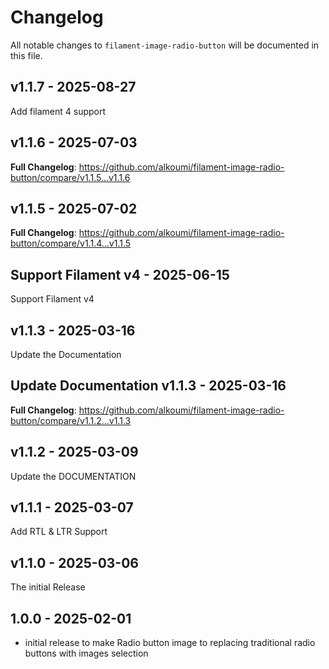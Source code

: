 # Changelog

All notable changes to `filament-image-radio-button` will be documented in this file.

## v1.1.7  - 2025-08-27

Add filament 4 support

## v1.1.6 - 2025-07-03

**Full Changelog**: https://github.com/alkoumi/filament-image-radio-button/compare/v1.1.5...v1.1.6

## v1.1.5 - 2025-07-02

**Full Changelog**: https://github.com/alkoumi/filament-image-radio-button/compare/v1.1.4...v1.1.5

## Support Filament v4 - 2025-06-15

Support Filament v4

## v1.1.3 - 2025-03-16

Update the Documentation

## Update Documentation v1.1.3 - 2025-03-16

**Full Changelog**: https://github.com/alkoumi/filament-image-radio-button/compare/v1.1.2...v1.1.3

## v1.1.2 - 2025-03-09

Update the DOCUMENTATION

## v1.1.1 - 2025-03-07

Add RTL & LTR Support

## v1.1.0 - 2025-03-06

The initial Release

## 1.0.0 - 2025-02-01

- initial release to make Radio button image to replacing traditional radio buttons with images selection
